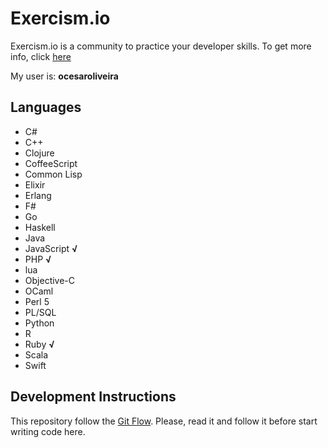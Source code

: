 # Exercism.io

Exercism.io is a community to practice your developer skills. To get more info, click [here](http://exercism.io)

My user is: **ocesaroliveira**

## Languages

* C#
* C++
* Clojure
* CoffeeScript
* Common Lisp
* Elixir
* Erlang
* F#
* Go
* Haskell
* Java
* JavaScript **√**
* PHP **√**
* lua
* Objective-C
* OCaml
* Perl 5
* PL/SQL
* Python
* R
* Ruby **√**
* Scala
* Swift

## Development Instructions

This repository follow the [Git Flow](http://danielkummer.github.io/git-flow-cheatsheet/). Please, read it and follow it before start writing code here.
